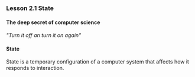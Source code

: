 ### Lesson 2.1 State

#### The deep secret of computer science

_"Turn it off an turn it on again"_

#### State

State is a temporary configuration of a computer system that affects how it responds to interaction.
